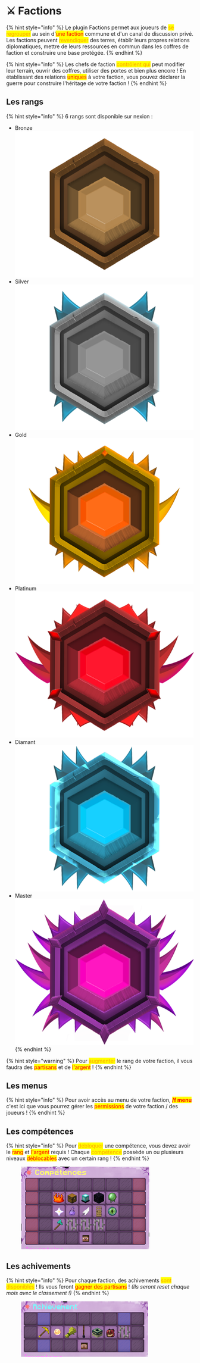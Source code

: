 # ⚔ Factions

{% hint style="info" %}
Le plugin Factions permet aux joueurs de <mark style="color:orange;">se regrouper</mark> au sein d'<mark style="color:red;">une faction</mark> commune et d'un canal de discussion privé. \
Les factions peuvent <mark style="color:orange;">revendiquer</mark> des terres, établir leurs propres relations diplomatiques, mettre de leurs ressources en commun dans les coffres de faction et construire une base protégée.
{% endhint %}

{% hint style="info" %}
Les chefs de faction <mark style="color:orange;">contrôlent qui</mark> peut modifier leur terrain, ouvrir des coffres, utiliser des portes et bien plus encore ! En établissant des relations <mark style="color:red;">uniques</mark> à votre faction, vous pouvez déclarer la guerre pour construire l'héritage de votre faction !
{% endhint %}

## Les rangs

{% hint style="info" %}
6 rangs sont disponible sur nexion :&#x20;

* Bronze  <img src="../.gitbook/assets/faction_ranking_bronze.png" alt="" data-size="line">
* Silver  <img src="../.gitbook/assets/faction_ranking_silver.png" alt="" data-size="line">
* Gold  <img src="../.gitbook/assets/faction_ranking_gold.png" alt="" data-size="line">
* Platinum  <img src="../.gitbook/assets/faction_ranking_platinum.png" alt="" data-size="line">
* Diamant  <img src="../.gitbook/assets/faction_ranking_diamond.png" alt="" data-size="line">
* Master  <img src="../.gitbook/assets/faction_ranking_master.png" alt="" data-size="line">
{% endhint %}

{% hint style="warning" %}
Pour <mark style="color:orange;">augmenter</mark> le rang de votre faction, il vous faudra des <mark style="color:red;">partisans</mark> et de <mark style="color:red;">l'argent</mark> !&#x20;
{% endhint %}

## Les menus

{% hint style="info" %}
Pour avoir accès au menu de votre faction, <mark style="color:red;">**/f menu**</mark> c'est ici que vous pourrez gérer les <mark style="color:red;">permissions</mark> de votre faction / des joueurs !
{% endhint %}

## Les compétences

{% hint style="info" %}
Pour <mark style="color:orange;">débloquer</mark> une compétence, vous devez avoir le <mark style="color:red;">rang</mark> et <mark style="color:red;">l'argent</mark> requis ! Chaque <mark style="color:orange;">compétence</mark> possède un ou plusieurs niveaux <mark style="color:red;">déblocables</mark> avec un certain rang !
{% endhint %}

<figure><img src="../.gitbook/assets/image (40).png" alt=""><figcaption></figcaption></figure>

## Les achivements&#x20;

{% hint style="info" %}
Pour chaque faction, des achivements <mark style="color:orange;">sont disponibles</mark> ! Ils vous feront <mark style="color:red;">gagner des partisans</mark> ! _(Ils seront reset chaque mois avec le classement !)_&#x20;
{% endhint %}

<figure><img src="../.gitbook/assets/image (18).png" alt=""><figcaption></figcaption></figure>
